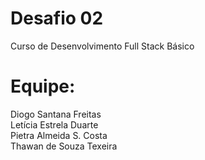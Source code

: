 # Desafio 02 
Curso de Desenvolvimento Full Stack Básico
# Equipe: 
Diogo Santana Freitas </br>
Letícia Estrela Duarte </br>
Pietra Almeida S. Costa </br>
Thawan de Souza Texeira </br>
